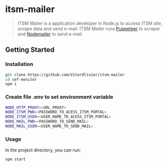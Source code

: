 # itsm-mailer

> ITSM Mailer is a application developer in Node.js to access ITSM site, scrape data and send e-mail. ITSM Mailer runs [Puppeteer](https://github.com/GoogleChrome/puppeteer) to scraper and [Nodemailer](https://github.com/nodemailer/nodemailer) to send e-mail.

## Getting Started

### Installation

```bash
git clone https://github.com/VitorOlivier/itsm-mailer
cd sef-monitor
npm i
```

### Create file .env to set environment variable
```bash
NODE_HTTP_PROXY=<URL_PROXY>
NODE_ITSM_PWD=<PASSWORD_TO_ACESS_ITSM_PORTAL>
NODE_ITSM_USER=<USER_NAME_TO_ACESS_ITSM_PORTAL>
NODE_MAIL_PWD=<PASSWORD_TO_SEND_MAIL>
NODE_MAIL_USER=<USER_NAME_TO_SEND_MAIL>
```

### Usage
In the project directory, you can run:

```bash
npm start
```
